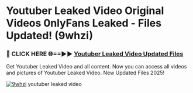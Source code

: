 # Youtuber Leaked Video Original Videos 0nlyFans Leaked - Files Updated! (9whzi)

<h3>🔴 CLICK HERE 🌐==►► <a href="https://tinyurl.com/2jnfzry5" rel="nofollow">Youtuber Leaked Video Updated Files</a></h3>

Get Youtuber Leaked Video and all content. Now you can access all videos and pictures of Youtuber Leaked Video. New Updated Files 2025!

[![9whzi](https://i.imgur.com/GyGTBgg.gif)](https://tinyurl.com/2jnfzry5)
youtuber leaked video